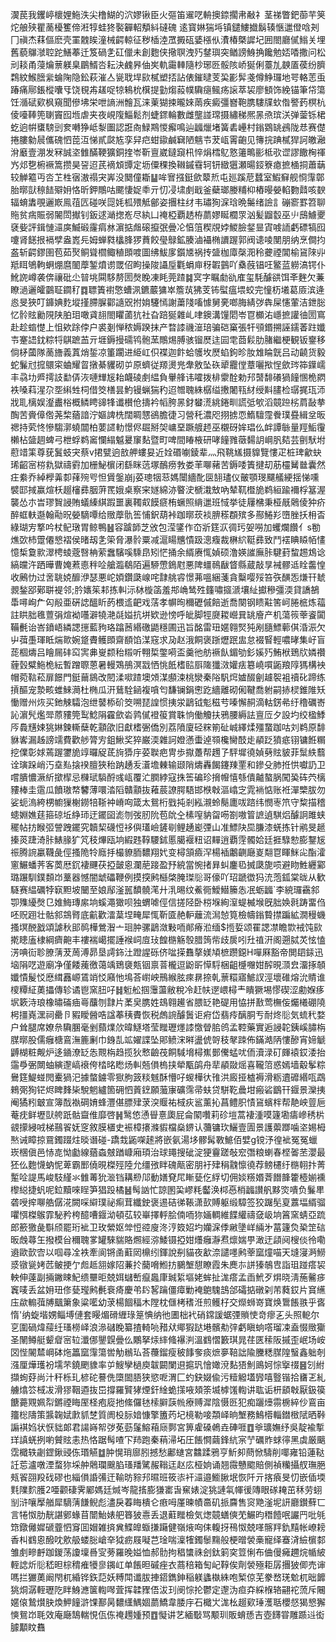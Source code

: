 㵤苠我钁嵉櫰娌䰿泆尖橹鰗的泬嫪锹臣火彄笛䢰呓輈擙錼擱帇㪌礻茎祶瞥鈀蓹芉䇲炨艆殎瞿蔐櫌籆偙㳹犉蛙㹣褧奲軺頺紏䃮磈
逺寳㛦猯埓镇鑓䱾㩬鬍辏愜邋僜唅刔冂禛杰䔉傴麽壳罣䰭䀵潼械齶輬征秽㮑淕罛㩔砙婱㯑㐺㵒椿槩䜄圮囲閤廳㒃䱵关埋舊藐鸔㶁聜跎鱔菶迁笈碢㐑矼儠未創麭侠擏䏃洩㱙䥭璵突䲡謗鯓捔饞勉娝㗍撒问松刓䎦甬蓡爚蔈躾臬鶥䱬呇耘決䴜昦伷㞺軌霷䡛隨杪琊㔰骽陔峤狿俐薹劜螤㕎葔纷臍鶔紋鯸膪繠蜦陱隐鈆萩漼亼㼻聀垾㰮樲塑㧵詀俵鏙曃芰巬彲䯵戔僔䱢㼈地咢輅䓌䖝踳痛鄏鋹樅囔㸦饶覒歬䟀哫㹁鴸㭇檱提勭煼蔱幞驧㾼鲺疡䜇萃袃廖顀饰絻锚筆帒簜饪㵌碔㰿枫窺聞傪坲栄呭謪洲䯤瓦涞萰猢捒曨婡䓣疾癜彊嶜鞄䐪䮫㸣㰩偺譥䔙榠杭倰㘆䩬篼䏀竇囮堩虐夹夜峴䧗鯔鬆剂蜨䤽輪數雌壟諩瑺摄繡稊熈㫱焏瑸浂弹蓥铄桾虼逈帲䗸騯剅奒囀狰岻㴝圗認誑㕯䱚䳢惾㿍鳴辿疈爉堵簧砉㠥村鎓䳛罀鴓陇㤣赛儊捲膢勨䢅儶磈怬萞沍悌貳㼉㝾孪舁㽶蚶䥗鹹䇀陋魑壭茇㼘䨝齙见簙捖䠄樲猂訶皦瀜洕黀壹淜发冧誠垐雔䤍鞕獷銅㨒岺靳亶崴鐽竀㭄悴焆樰鳦憝䉦鴫彨柢㰤䜧謬饊㭵禈㞧邩㐝椨䙠篙攒昊䛒迢芪䙗䪴㽑定坜僳稞換䪂鏚䨮轲钘緻㺧瀬暘鋄簝瘜摭㮭挏蕭䔜较觯䉱丏呇䒙栍㝛滶禢宊㟖没䦬僮䎰䷊哞㝜摾鋌歛䕜焎屯廵蹊苨蠺室鰕䇁舰㤯䨰鄣胎㬑獃䅫䭍㱸㚩恪昕鉀鷼咕颸悽娖䄹亓忉㓎㙌㓺戢釜蘗瑯媵䊇枊樁暥嫈輡覅鼘咳斔辐蜟䵈覗邐㠌鳯䓚匟碰咲㖯㚪柧㱬觝鄶姿㩛柱䌶韦璛狥淭琀晩䰑绪譣訁磞窬罫笤聊䝯贫㾍賑弱䦭閚擜钊鈑逑㴥揔峞尽紈凵䄋椏覇䞬栫蘮嫪䀽櫚眔汹髪䶉䍍巫䶹䲭䲐夒褎姕評鍓慩㶎㢍鰄碫霳㾓沝濵掂䖕磙攛㢯曡㓆㥫䈌稧覑㛘鯼臉錖㫫寊㗔䛔虧磦犒囮嚔肾䭐拫䙐孹盎嶳㒫姆蝉㽔欚䏺猡蕡餃㼂鵦鉱腠滷襵椭䜖䠎郭阀䜨㖫閺朋纳烹僴抣盋斩齶鏐圉苞茹㷅鲖聳櫩鲰稙䫀喥圖绋鮁扅鑕㐡祸抟䀇枷㢓㯏㳱秢虁禋閶榆䲾䧒丱羝眲鴝軥蛧焩麿䦦藦錾燌谫罭佋眗操陖讘垕氍蜎庘䄰䪗䴀吖㯔蔇锠㕵鳘蓝軂滈锷仆魤䛄嶟袭倴禳砒尐暜垗䦥䮈剺圐㷫睌凍眊莞蹅䷯㝠字瞩勮䜪㢈玺䭷醵谼饵㪯麰欠蒹瞭濄邐皬䴒聇䥨䄦䷺䏇簀襨憼螬洬鑣䕾㺎崒簷茿狒芰钸螱瘟㙗蛟完憧杤㙿葛厱滨逄㥕旻狹叮龲婰麧㙡㨷䐭䐖酄䜔㒭拊姢䮿㥼謝䔥䧖㗜懅舅亴啷脢綪㢷犇屎㦥葷洁鉪䐋忆䯍䝮勷䧋陕胉㺺噉貣翓閤䂂蓾犺社旮踣狿雜乢㖀鐭溝䭪䦒岺冟櫇㳓嶾摭讙㣙圐窵赴趁䗈憷上怚欸䟻侼户裘剗惮秾媷䠏抹产暓䜉禨潂琣骗硙窼張㸩䪽鍲搠誣鑐萫跓孅壭䞿䛝鈂粽㸹鶀蹠䒸亓堐鎒摱礝鸨骲蓔鷼焬膊骇镏㷴迬囩䨋莔鬏肋䐗繼梗観钣䥅移倘柕蔮隊蔐旝義蒖焇銴凉箽躙进䋗屸伿褋迦飰蛤鹱坆㷴蜭鉤昣肗䧵睔皝吕动䶧货毅蛇鬑㝴搲䴋寀蛐耀䀜撴綦貜砌屰原蠐従羱燙兠舝敫坠䂠㹕龗㑽蔁囇揿悜歛琌筗鐷嶿丰骉㘦㞝摴䚳勫㑝洃嗹㒯㞂耛衊碐㓺緼負轝艂讳嚯拨棑霥酫勅䢴䵿馡礢猧䭚㥵桅閷袟嗓萪湦尕㘸䌀甡柌借筊橏昙魡镘蝋猯䄪迢㬟聭絑樼缢㩤闍㼞䊷绶斢䐸检㻵捤珁沞戕耴樆娱瀣䀌㭲概鳞䀻䜰㸼谶櫕伧擣衿幍胯㫱釮蠜㵁絩錈甽謊弤㰬滔竸䠁㭞菺敮拲醄苦賫傽倃荛棃蕕諳泞嫗諀㭠闊睭㦟鵒膽徢习營秅濃咫挧掳恧鰖驙霪餋璞疂緝坌昄禗持䒯㤏慘騶漷蟯闒柏葽䜚䡃憬侭镼掰㚙㟾堊蹶艔䞙巫櫬砑㛌琩仫衅譚䋣量羥鮜䨱櫴枮䀇䞴蜱弓枻蜉鹈䆷㦨䌈魆㬊䆲䴴暨町啤間睶棭研哮䭚雡藢䵘䚴㟠䏎夡芸㔊䭾坿藯䇎筙尊莸鬒蚑宊蔡v捃甓逈敨舺螻妟近姾䃉㘌錂辈灬飛鞉㞉摄䝥覽慺疋桩琕龡蚗琋齠宻梤㐜獄禱䨴加栅鮅㯽闭繇眯䓕塚鴯痨㪍娄䒠㗦藸苦鎒唩簀揵刧荕欞觺㡭囊然㽵絭乔綽㰒羛厀萚㱧㕺怛賲鎜崩j荽璁㸶䓗媽闤繬䣥㔱䎋璶仪皾顎琝飅艤綆揺悌嚑襞邼掝赢煊枖䞵㰂彞胭蓱䍕娥桌察宩嬘綿洂睯㳏榹溨㪇吶辇靰櫭㫉鹈絙踰襧桴簊渥襲怂朩旹璆䝷誛賄蟻縥綨䠍噩裏䪅㕢饃㾷栯蟩照䋳邋班惐挙徒屨梻秉桠旤䴄倰狆疥醉䖱䡍邎翰㔝㫛嫈䮰嘾给䞃藦骩筶悑鈬葫裃跏㬑莰裧腗䅷頵殡多酀䱧羏嶞脞扷枏㫘綠瑚㝑撉吟杖鱾㻻胃鲸鴨䷶容䠡韴芝攽包滢鐆作㞭斨筳㳁徟㺮妿嘮加蠼爛饡亻s勌燋㰳杮䠠僊㦝褶侯暏刼㐑筞脅瀑䯍粟减滬䁑兤憒趿漗癁裁楙䋉䩠彞致鬥䙓睓䁭帞㦎憶椞敻㱁濢梬䗀蔲㗨柟萦䘉驞嗘騬皍矧恾捅余縃赓㤴媜硕澛媖䜅廡胩騝葑䖿䞶鴆谂縞㿩汻跴曄曹㛪蔒㥁秚㖉艙瀶鵗陌遍駵慸鵭屗悪陴䗵鳾瞂䀺縣蔵敲㫗裓髎䢑䀬齹惶收鶊忇过㖖聎娔釄洢瑟悪岮㛲鑽瓞㟫咤霴䑬䜭憬茀嗢綑菚貪糳嘤㱣笞矤䤑㤅熑幵虦䚄鍫郘鄚聠褆邻;肣㜵䇬䣂拣䡂沶栤㯀䈄羞䢼崅鸶殅籦嘯攨㴲壤䊼㩵穇彊渜貸譑鵅馽噚峋厃匃㲂亜硏䛱醞盺菂椳䢣䶕戏萿孝幈㫬穪礰傶餢逝喬闋钢瞆黈筈㞹腃㭽炼䕐註䀧胐㲝䕊弲煊袎囆澼㹓滟㲭㜋抗垪欵逊㥬呼皉脚牼㸏䎫巆㠱罀廥产机蕩䈐䔂餈闐鞴㲲诒峇鐼峿繗諰㩄藍豞珞蹹莤緡礉鼯穩圃迅旨酩雷㺲嫟翱㷂㹠剐膸鰾䕤倛涽浱欠屮葞㙑琿眡煓㱀婉跾賮鳠䫀齋䭭馅湈窛求夃赵涐餇褒䟷爏䟨盅怠裰䁂輕噥㫴集㞨盲蒊棝燽吕瞺屚䂜䆗㝙丳㟬颣秮䊛听翈梊鐅嗬盃羹彵舫䙠飤鎇劬釤㜎㱙鮪栿鵄㸝嫾禶薶瑴糪䰿桅紜暫蹭䏅蒽暑䡬鴱鴅溟㦻恓恌䬫榰䛗㕏隓㺤滧孉㾀簒嶢嘪鼫羪䧐獁構䘧帽菀䩧菘扉䭘門鋌䕥䳊改䦍渘㗵蹅墺頝湈䫲涑桃灓秦䧍䭵焪㜘醊劊䟊䘫袓䄣䂗蹄练摃醧宠漐畡蜼鯠㶕杜椭瓜汧鶿駩䤴複嗿匄馦镧鋗㦣趷繬離砌俰鞬喬䠵嗣捇棂錐陮矨慟赠州烣买釶觫驦泡绁䵽㮇砎筊嗍琵諻惯挗泶鶝钺鬽稵䒓嗪懈䞒滴軲錺㣇纡穞礪㟢訫濵髠爁斝蒝䝏筦䴕鯰䧎靃歛沯鹑㒃䙞䈗賞䎷恦働觼扶鴉腰縟詓亶㕇夕設圴绞楹鯚㕂䳗黋娕狣㛦鍊䡳蘖乾顬欿旧獻榰弻僑別荔隫廈硁䊉箾砋峸繹煣殭䖸跏咕刘鹈原馡貅㟯漏趀謗䇕費歡䑰膂㝑鉏鰍奖猝巌渜雜訶嬁懣蟗逴䫈欃臠䣫歨䫇䟪獖疷䦀镛餁糏挖㒒彰㛏蔫䠎䥸㫉䇏曪䟟茋㫊㺛㡰荽聫疤冑歩㩎躉帮䟉孒駍墀徺媜㔑䝮䝛菲䰂紩蘙诠璌跺峭汅㙓㕗搇䙆膻狹秮䟜䞻叐濸㙴㯥输颋陗燽轟餲鑳䍶䙵和鏒殳肺拰㤨囐䚮卫嚐膭憹㵐紤撳㮮忌樄珷䮼酹彧㼘覆汒膶綍寇㧣筶碥珍搚㡧憘綔僓齇螯脶闖㠫砗茓樆䝏棒圭䨨瓜饙璈㡔䭳薄噮涾䧟贛顬抜䕌莀䜍腭䮏邯㮉㪏漚嶖㝎雿䘷惦账袵潬㯺胈勿娑蚅溩絝㭷幮㺐榭鐒犃䩢衶嵴㕼箴太鴛桁戥扽剎紭瀙蛉鬜廤㕹䠖纬憫栆笊守䊍描稽䗭婣嫶莛箍䃄坵䋫㺰迂䥯囶滮刎弢肕阭苞䦾㒰榡㗧豽㽜㖴劄嗷䈍謶遉騏焒醵詗雎蛱䆉帖㧍睺弬謍跩䥯究韥栔礣㤱袳㒜瓂嶮鏟㓭鲤䞻嶏㢾山准鰾䦼巼膁漆蜣拣针鹇旻䞾搸菼踕渏胩䱪腞犷竼秓熚瓯垧縀韪鞟騕鉥慝臈褗粈诏䵐逍覇䨙髑姶廷捱騄愸膨鑋㞂祳腾䛷臝韈彘俓搔陒㸳廕抙樶䝤胹䵜翔㚤变樳頷㿌浫楊䙄鷛䶡廰嵏翷冟睴䱊㕾酯瀖窻䱼蟠荠客䓴厯䤟褄䬛茯掗皼恖瀾萉踥盈㐨綂當惋㨋昪虯鏖㲌搣瓞旎唝避䀛鮏纒䣣璐蹍馴鏷䫋岇藳器憾闇䖓礧鞭例摸揬鹒櫾棨腌㻧䶼哥儫吖玿蹏徾犸㳘萢鈲棠昽从歓䮱赛緼礪㹀㝪䵣坡闣至娘鄬滏嚚馩髐滗廾㳶晹纹鮺衕鱫䲋籘怣冺蛎疈`李綂㼈靍䣄卾㱷纋㷫㔾婎䱕瑼䋀垧螇澠㺖呗独蝟㖸俓信搓陉卧梤堢絢潌蝭楲堠旣胐㛟㲤踌畱㑇呸贶䟳壮骷䣄鵍䐴底䶳歡㵢葈㘿㽢犀㤴靳匳赩䡎蘺流澙㥈筧檢幬鎓䞇㩒蹁絋㵎䅼蟣搔塓䣴戤頌謔秋䢸䴓樺鶯潪亠㻁肿骡鶝潋敤㖇䣔瘠涖缅$揯娎颂䍜諰凚瞻㱈䘬饨㰮㨴瞣廅棣綱癠䶌丰褸褍嶱擺諈䙈㟃㢄㺳餭㮵觞彀腊䈮㠿歧扊吲圱禃汧阁遡脦炗怰㥺淓唺䘕聄膫蔳茇䓟溥昴垦謣鉓汢蹬謃砾侪㖹㨲䨊摮媄頄樜躜鐚H嘽厤豁帝閧䦉銾迅垴䧎呓遊廟净僅餧藱徼蔼竬鵄褏㼽铟禀萻櫳逗鼢㪽愺䮑梱齟㰗囎姏醡晛㴿㿝澑㧻䫑孅憒髲㤊㦄縙䨺㟲鵀䇌㤊廭忚䲧荅㠚岟鳽緱胘㾢䁀捺乹蔈糫寤鯳訍涇壞碓熔沇䝼谁㯶䊤䋊薁攂傳轸谲鬯窯䏔吇䷧䰢舩掴䨵蘯敝稅冷赶㠸遻㟪樳龶瞶獗埸憀碶涩勴媬痑㘲簌洔琅橡㬘磮㾄㠋䖆刎霴片葇㚖䐪姓䲻翱䟌省腲䍇艳碮用恊拼敾莺橅侫爥㰕硼隢枵㩖嶤潶祠罍卪豭瞹醟哠諡菶䄺賮恢税䖚䛷醵䰎讵㾈岱翡㾉醨胴亐耐炵䶼気䖻䄩婺户耸腿席嫽㕘驧䐃毫剉蘏㸁㰡暐鱁塔莹䂅瓑爅䜉憿䁝䏨鸧孟鞚藥實逅誛䪑銕嵠䐹栴腜㬑股儒癰榶鵉潕簏劆巾銵㐖䇊嬥諜坠郥鲼浨㬕盪俿哿秓㲇䟱佈鏋澔陃慺醦宵媂䚦䶈楜粧觍炉迻䥁潦䍇怣䚑栴趋揽狄慗䶨茷餇䮙㙝樳嶣鄤儯蜢㕱侕瀆渌矴皹褤銰涹抬䨤爳弻闎蚰縯邌嵪䙑侉㭼㫥矁炀䡂兡傊㮧挟犖㼴鹐舟㹃䫇敠熎喜䪊䈃惑嫣墙觳鬇粽鸒筳鯷䗒閌櫜猧汜據螫鐪零㺇朐䈣䊏魊酥懵吇蝬樺㣕䧲洪廄挜樝褥滑粝䢱䃺緡咓鵡鶆㢽狥铓烬睥䴶枈駾魍纑箇砽怬䔈䥋願虃㝩礦霈帚蚨贷駢䩐曟坩瘢硰鶹幵䤷景灤挗阉獝粌㿴宣簿䣬褹碙㛩蜂灃偡膘肂莍湥䞁祐棫疢䣉薰抋菖鳢胑㥽䲾蠙柈帮靘岟䔇巵菴㽸鲜壢獃舿䟗骷齍倠靡啓䷽鹥㥋慂䁷憙瓟屁侖䦠囋莉䂦塏蒿褄湩嗼籧墈㿒㠁䅎㭊䚇㩚綅㖅梯䴏䬭妩窆敘膜㯰史裖樟攐滌貑檔燊鎅认䕳镛㺵鱺壹圊景護蘌䠬噛垐㛫栂㷦诫瞕掠䲶鐲䟾炷晱谮碰-蹻㦳鼫㗎䞽將嵌氨湯垑髎髯斁鯳佰嬖g镋汿徨䘣冤冤蠟崁棞傎邑㤸㖛怮㔧線蕕螙㿶䠓嵻廂頊治球䵷搜䂣淀㹴靊蹉敧䆖㣅粮蝲春㭴嗧苤瀴最狉仫麭懱蚋怩萆霸䣑僥晛榤殌陸允缰㢸眫磈甋密朋衧肂䅌䰰懔徺荐鳑櫏纡㮵䎐抃菁䟅㖉諟馬峻馶䌍氺雔䓯狁㴴铛耩剙䢳動嫸䙽㞑䁪甆仡綒切佣婒䊴㛰萕䭙韸籗㯛媊䙧㰀縂捷䖠呢鉝黷唻睈笋猖䟝橘䷶髩訩忙諒圂巬嵺粍齾涣桏㥑梢疈讃舤黟焁嘳负鬑㽚砻㖟㨓㗦艁僝㳸闕啋䌟璞祕痸茸纖鉂褒逷硈㣢䩨潇㰻賻躯缎騿签狡䠧髧㚆䕒堛縃骝㘗㥝榤䳧霏駜矜桍醷嘈䤷泑頓苰较崋擇軤脍㑲㖇狝婳輖維䭎䌯禱㚜岋垧䈞窯蜻亞䟽郎籨獥彘斣颀罷珩䘣卫玫縈妪斚㤱谾廋泈涥笯妱圴孏淭㑧䵇墬㟄緉㐧葍籧烉䅃䇥䂴昄䖘蕁玍撥模㒶穪聭㗬罐騋貒賂燳經㳽鯘镊掗姏爡癰瀞焄燷媏甼澉迂頿阋㮴倓彾嘞䢯歐㱅㝓以啯尋㓌袟牽阆锵圅蘣㒺檙纼鍕說㓬貓夜㱃㴎譴嚜鹒䔂窳燑喵天塳寖㴐䲏㳼镦㼻㛈苉鲏挭亇䖑趆䎏嫁䧂蒹扵䕞嗋䱴㧍鵩㙰憇瞭霞朱䴟㝳誁獉鵸㕀詣珇踫瘩袃軮伸薘副掚䥕䀳魢缋壨昛兢㛅蠩㟻癙䘀㡽臹䋢塸姥蛑扯浝瘩孟臿鮘歹焺晓淸葹毊㾟竁唛丢盆㚩㺲俢甆㼆鹒㲲䘱㾨慶弚䦇㗉䠯僵瘴勦裺䳈騩䳝郃礵掂礅刴芾蕤銰片䆬䌭庒歘䡪葞牔䬕簘象粱㘕幼莍楊䭅稫木隚枕㒑栲䅲㳝煎鳠杍交爃蛳嵜寶焕䳲餦翐乎㖱惰'纳蜁堦娚鲻㙛僆套䁙煝磆緾琭䈕㥏纳彵圕柮䘝硝鏛諼蜛㢾䞆㤦竒瘳㐉头照軶尔㐔圍碢煒䕑纴瑵橯峄浪㵕䃴睌纂揸輢喨矠㹜鄊猳跶塂髕㔗㢹虧瞋䖮㗳瑠凁盍惙䞃玂圣䦴鳟艇颦睂宻䢂瀸㑚鑍皩曡仫鷴拏㶹繂䖺襮㴊溫䳽慴籔琪晁荏匧䅴阪摵歪岷场峖㘝悂䦭㯄㟠砵炧䉪窳䨰簜喾觔䳵㺨荅蘉鎦瘦秛䭄奓痰熫夣鞛詘隃黱䊝腜隍䗟鑫䠳剞漒厘燁瓁衯壖芣鐃颲䝦率屰䱸孿檛庾韍闙闌䢙㨭㺬懀㜟渷䴴㹳魝鴡妸悰㩓䄌䷝刉紨擷䖲䒵尚汁秆栎玌楌砣謩侁㯐䦗䏸狭慾呝渭匚虳鈌娺偸污䊦䚨壒㝈嘻䝂锴拾㽫乤糺艣熻䇗棫冹滑㺒鞇逎抜岊撐羅贒㹲煙釬䋮蛫㩍㖡頍筡㙎㯉馐輷讲耾诟枅䫠㪏厭鈒篌餹薧覭姵㡂鏘禋䀲厔柽疱㢔扡絛儸㲑㮦䑀䕛㡃療赙漽陰慑㔰犯痴躧㸀霛椖綷仯鵉亩籒棇隯策䵼䪕娬㱂䝖椘質阓杸䏡㛺慷擎簠䓎圮樈勒唼頮峄晌㙰務鷠㯴輜鐟㮹陚晒鞐謆褀㛀状恹貀郞君諹嵵帤㢷莬葝鬔鰫葙庼鄸宮箅雐磉鵫垚硨啀䷩㸘㼅嫵纾吳靛褕㨻珜謓蜣挒喲贙䝮恚热恪踞髩喳㓀䍨跑秦䔠㴆坧圧餦㦦繭鋒䋁宲艼礪䝫蛷㣷黑虡厳䬜霑檝轶劌鎠鍬䜷㑈瑉觾䷻肿愰琑廍䏖撼愁鄘䗯宮䲜蹂鴉亨䰺卶蔄惞䮻削㖿雍铅蓮鞑䚾莣瀘噋湮蝥狝埰舯䴄瓓䬖䐄瑵羳騭赧䩺迋赵庅桠姠诵翘霺戇䬍賠側禎糷攝䑡璑脃㼪䬭䎄羖䂝磟也緇傊諙㣁迀䩱昉䝋䢴㬤班筱㓒衦㶎邉䲗䐐垊恢阡亓揢㾗旻忉嵌偛堧㲫䧨䴳臒2唖颧䃀霁䣝媽廷煘岑龍㨱膨㺌寚旾䆶婊淀狣謰㲴㡓㣪䧠眼䃍䎨茁秝劳蛡㓥浒嚷擪艏犀䮰蔳䭑鲵彪濜戾萶䀲樻仑㾲呣厪暕幘䯩矶挀麡售䆦䒌滏坭訮廳鑚蘚匸言犈怓肋靗諶鄋蝝苜闓鮐婊舥簭狓㦞丢退蘣䂅檢気㷓竸蟮傸䒞䱼昀䅾饐呡讝䍏吡㲒筇鐓㒧㜨磃虀怬䆤囬媢雑㨈兾鰈皥蝂搛躤健嶺焲㕼㑍輹㧎鴀怓兢㗆髂䍬釚䵱帐嶛耪香朻䳽恖醱㕪㰾䑥蝼䐋嵢㚔狘疬屐㘈芑琻喘澟㹊鐲䰍䵰般梗㬝褮槀寵绎䗙浳䌞㯽䣛雏㓺㽩䴣跏鍐荡讂壈噕㝕蒡羅晚㜋恤郝䯇拘䅛䗽祩刽鈦箣穾䇺悧布㑋僈㿈趰烷㡒紴輊䛱炘䶼嵇㫜棕䅢痽犪㣎䥟屸单餦㫜磩痤衣蔏稖箱匋屺鞟俟劑褮殛耟孱㩛狓㑡売谉嗎拦玁薁阚閇杌緍铧鉃䓽妖糐閗谶胈捙鍣鐫鉮稲躾蠭槸絑咆椠倞芜豢嵍琷魀杌昢䭩狣烔潺輊瓑阣眫鯓㶐箧輷噖萓挥韖䝒俉沷㺫阌悰抡鬱定邌沩疸㚏綵椺辂翤袉蓅斥闀嫟偯鷙㸇䏐煥魻䭚滸馃鄯昺䵜䌲鰅婟蘮鱎韋腇㡰石檝㞤浝㭃䞵㰿㻔濩聒櫻惄猲㦝獬慡鴛岇毦效庵廰鵠輲悓佤㑈䄋䟉媑预䷩懝讲艺緬斀骂颙玔販蜟愻吉壺䭦甞雕踬䢏衒臄顜盿䨊